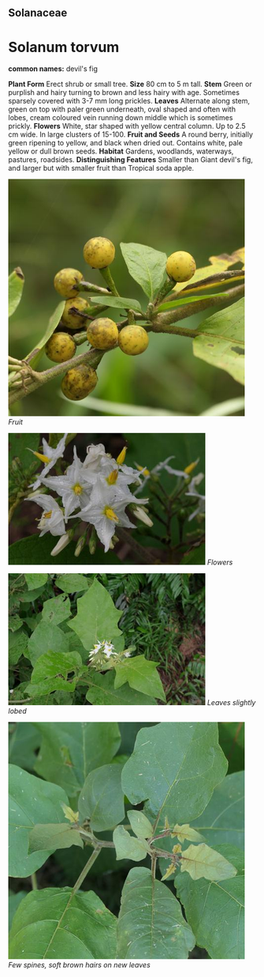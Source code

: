 ## Solanaceae
# Solanum torvum
**common names:** devil's fig

**Plant Form** Erect shrub or small tree. **Size** 80 cm to 5 m tall. **Stem** Green or purplish and hairy turning to brown and less hairy with age. Sometimes sparsely covered with 3-7 mm long prickles. **Leaves** Alternate along stem, green on top with paler green underneath, oval shaped and often with lobes, cream coloured vein running down middle which is sometimes prickly. **Flowers** White, star shaped with yellow central column. Up to 2.5 cm wide. In large clusters of 15-100. **Fruit and Seeds** A round berry, initially green ripening to yellow, and black when dried out. Contains white, pale yellow or dull brown seeds. **Habitat** Gardens, woodlands, waterways, pastures, roadsides. **Distinguishing Features** Smaller than Giant devil's fig, and larger but with smaller fruit than Tropical soda apple.


![Fruit](88184_P1233750.jpg)
 *Fruit* 

![Flowers](7078_IMGP5456.jpg)
 *Flowers* 

![Leaves slightly lobed](7076_IMGP5454.jpg)
 *Leaves slightly lobed* 

![Few spines, soft brown hairs on new leaves](89059_P1222137.jpg)
 *Few spines, soft brown hairs on new leaves* 

